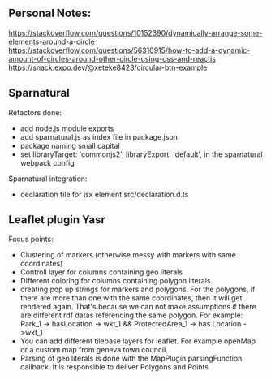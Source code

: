 ## Personal Notes:
https://stackoverflow.com/questions/10152390/dynamically-arrange-some-elements-around-a-circle
https://stackoverflow.com/questions/56310915/how-to-add-a-dynamic-amount-of-circles-around-other-circle-using-css-and-reactjs
https://snack.expo.dev/@xeteke8423/circular-btn-example


## Sparnatural
Refactors done:
- add node.js module exports
- add sparnatural.js as index file in package.json
- package naming small capital
- set libraryTarget: 'commonjs2',
	libraryExport: 'default',
    in the sparnatural webpack config

Sparnatural integration:
- declaration file for jsx element src/declaration.d.ts


## Leaflet plugin Yasr
Focus points:
- Clustering of markers (otherwise messy with markers with same coordinates)
- Controll layer for columns containing geo literals
- Different coloring for columns containing polygon literals.
- creating pop up strings for markers and polygons. For the polygons, if there are more than one with the same coordinates, then it will get rendered again.
  That's because we can not make assumptions if there are different rdf datas referencing the same polygon. For example:
     Park_1 -> hasLocation -> wkt_1 && ProtectedArea_1 -> has Location ->wkt_1
- You can add different tilebase layers for leaflet. For example openMap or a custom map from geneva town council.
- Parsing of geo literals is done with the MapPlugin.parsingFunction callback. It is responsible to deliver Polygons and Points
